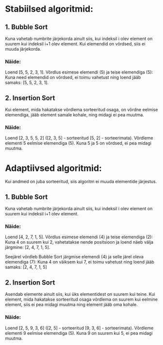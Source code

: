 # Stabiilsed algoritmid:

## 1. Bubble Sort

Kuna vahetab numbrite järjekorda ainult siis, kui indeksil i olev element on suurem kui indeksil i+1 olev element. Kui elemendid on võrdsed, siis ei muuda järjekorda.

### Näide:

Loend [5, 5, 2, 3, 1]. Võrdlus esimese elemendi (5) ja teise elemendiga (5): Kuna need elemendid on võrdsed, ei toimu vahetust ning loend jääb samaks: [5, 5, 2, 3, 1].

## 2. Insertion Sort

Kui element, mida hakatakse võrdlema sorteeritud osaga, on võrdne eelmise elemendiga, jääb element samale kohale, ning midagi ei pea muutma. 

### Näide:

Loend [2, 3, 5, 5, 2] ([2, 3, 5] - sorteeritud [5, 2] - sorteerimata). Võrdleme elementi 5 eelmise elemendiga (5). Kuna 5 ja 5 on võrdsed, ei pea midagi muutma.



# Adaptiivsed algoritmid:

Kui andmed on juba sorteeritud, siis algoritm ei muuda elementide järjestus. 

## 1. Bubble Sort

Kuna vahetab numbrite järjekorda ainult siis, kui indeksil i olev element on suurem kui indeksil i+1 olev element.

### Näide:

Loend [4, 2, 7, 1, 5]. 
Võrdlus esimese elemendi (4) ja teise elemendiga (2): Kuna 4 on suurem kui 2, vahetatakse nende positsioon ja loend näeb välja järgmine: [2, 4, 7, 1, 5].

Seejärel võrdleb Bubble Sort järgmise elemendi (4) ja selle järel oleva elemendiga (7): Kuna 4 on väiksem kui 7, ei toimu vahetust ning loend jääb samaks: [2, 4, 7, 1, 5]

## 2. Insertion Sort

Asendab elemente ainult siis, kui üks elementidest on suurem kui teine. Kui element, mida hakatakse sorteeritud osaga võrdlema on suurem kui eelmine element, siis ei pea midagi muutma ning element jääb oma kohale. 

### Näide:

Loend [2, 5, 9, 3, 6] ([2, 5] - sorteeritud [9, 3, 6] - sorteerimata). Võrdleme elementi 9 eelmise elemendiga (5). Kuna 9 on suurem kui 5, ei pea midagi muutma.